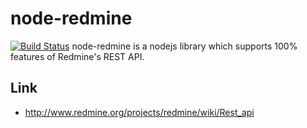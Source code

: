 node-redmine
===============
[![Build Status](https://travis-ci.org/zanran/node-redmine.svg?branch=master)](https://travis-ci.org/zanran/node-redmine)
node-redmine is a nodejs library which supports 100% features of Redmine's REST API.



Link
------

* http://www.redmine.org/projects/redmine/wiki/Rest_api
